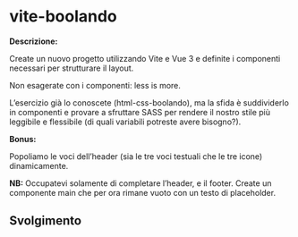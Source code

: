 vite-boolando
===

**Descrizione:**

Create un nuovo progetto utilizzando Vite e Vue 3 e definite i componenti necessari per strutturare il layout.

Non esagerate con i componenti: less is more.

L’esercizio già lo conoscete (html-css-boolando), ma la sfida è suddividerlo in componenti e provare a sfruttare SASS per rendere il nostro stile più leggibile e flessibile (di quali variabili potreste avere bisogno?).

**Bonus:**

Popoliamo le voci dell’header (sia le tre voci testuali che le tre icone) dinamicamente.

**NB:** Occupatevi solamente di completare l’header, e il footer. Create un componente main che per ora rimane vuoto con un testo di placeholder.

## Svolgimento